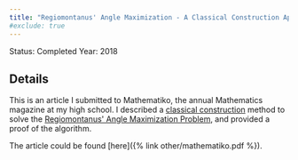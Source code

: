 ```yaml
---
title: "Regiomontanus' Angle Maximization - A Classical Construction Approach"
#exclude: true
---
```

Status: Completed
Year: 2018  

## Details

This is an article I submitted to Mathematiko, the annual Mathematics magazine at my high school. I described a [classical construction](https://en.wikipedia.org/wiki/Straightedge_and_compass_construction) method to solve the [Regiomontanus' Angle Maximization Problem](https://en.wikipedia.org/wiki/Regiomontanus%27_angle_maximization_problem), and provided a proof of the algorithm.

The article could be found [here]({% link  other/mathematiko.pdf %}).


